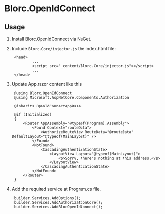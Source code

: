 # Blorc.OpenIdConnect

## Usage

1) Install Blorc.OpenIdConnect via NuGet.

2) Include `Blorc.Core/injector.js` the index.html file:

        <head>
                ...
                <script src="_content/Blorc.Core/injector.js"></script>
                ...
        </head>        
 
3) Update App.razor content like this:

        @using Blorc.OpenIdConnect
        @using Microsoft.AspNetCore.Components.Authorization

        @inherits OpenIdConnectAppBase

        @if (Initialized)
        {
            <Router AppAssembly="@typeof(Program).Assembly">
                <Found Context="routeData">
                    <AuthorizeRouteView RouteData="@routeData" DefaultLayout="@typeof(MainLayout)" />
                </Found>
                <NotFound>
                    <CascadingAuthenticationState>
                        <LayoutView Layout="@typeof(MainLayout)">
                            <p>Sorry, there's nothing at this address.</p>
                        </LayoutView>
                    </CascadingAuthenticationState>
                </NotFound>
            </Router>
        }

4) Add the required service at Program.cs file.

        builder.Services.AddOptions();
        builder.Services.AddAuthorizationCore();
        builder.Services.AddBlocOpenIdConnect();
